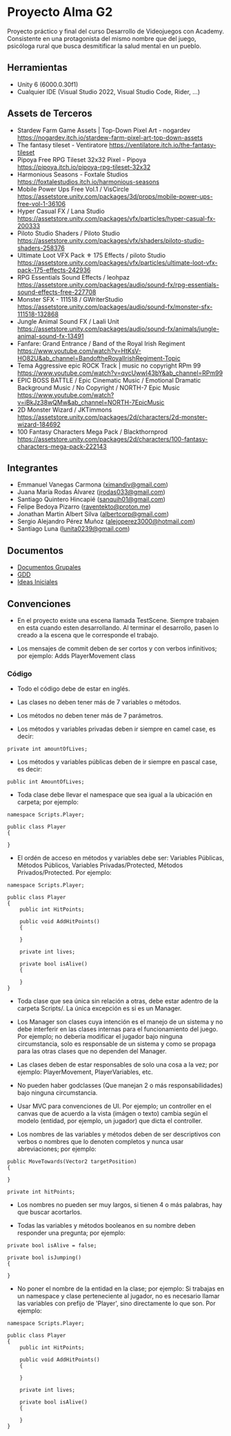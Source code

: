 # Proyecto Alma G2

Proyecto práctico y final del curso Desarrollo de Videojuegos con Academy.
Consistente en una protagonista del mismo nombre que del juego, psicóloga
rural que busca desmitificar la salud mental en un pueblo.

## Herramientas
- Unity 6 (6000.0.30f1)
- Cualquier IDE (Visual Studio 2022, Visual Studio Code, Rider, ...)

## Assets de Terceros
- Stardew Farm Game Assets | Top-Down Pixel Art - nogardev https://nogardev.itch.io/stardew-farm-pixel-art-top-down-assets
- The fantasy tileset - Ventiratore https://ventilatore.itch.io/the-fantasy-tileset
- Pipoya Free RPG Tileset 32x32 Pixel - Pipoya https://pipoya.itch.io/pipoya-rpg-tileset-32x32
- Harmonious Seasons - Foxtale Studios https://foxtalestudios.itch.io/harmonious-seasons
- Mobile Power Ups Free Vol.1 / VisCircle https://assetstore.unity.com/packages/3d/props/mobile-power-ups-free-vol-1-36106
- Hyper Casual FX / Lana Studio https://assetstore.unity.com/packages/vfx/particles/hyper-casual-fx-200333
- Piloto Studio Shaders / Piloto Studio https://assetstore.unity.com/packages/vfx/shaders/piloto-studio-shaders-258376
- Ultimate Loot VFX Pack ⚜ 175 Effects / piloto Studio https://assetstore.unity.com/packages/vfx/particles/ultimate-loot-vfx-pack-175-effects-242936
- RPG Essentials Sound Effects / leohpaz https://assetstore.unity.com/packages/audio/sound-fx/rpg-essentials-sound-effects-free-227708
- Monster SFX - 111518 / GWriterStudio https://assetstore.unity.com/packages/audio/sound-fx/monster-sfx-111518-132868
- Jungle Animal Sound FX / Laali Unit https://assetstore.unity.com/packages/audio/sound-fx/animals/jungle-animal-sound-fx-13491
- Fanfare: Grand Entrance / Band of the Royal Irish Regiment https://www.youtube.com/watch?v=HtKsV-HO82U&ab_channel=BandoftheRoyalIrishRegiment-Topic
- Tema Aggressive epic ROCK Track | music no copyright RPm 99 https://www.youtube.com/watch?v=qycUwwI43bY&ab_channel=RPm99
- EPIC BOSS BATTLE / Epic Cinematic Music / Emotional Dramatic Background Music / No Copyright / NORTH-7 Epic Music https://www.youtube.com/watch?v=iBkJz38wQMw&ab_channel=NORTH-7EpicMusic
- 2D Monster Wizard / JKTimmons https://assetstore.unity.com/packages/2d/characters/2d-monster-wizard-184692
- 100 Fantasy Characters Mega Pack / Blackthornprod https://assetstore.unity.com/packages/2d/characters/100-fantasy-characters-mega-pack-222143

## Integrantes
- Emmanuel Vanegas Carmona (ximandiv@gmail.com)
- Juana María Rodas Álvarez (jrodas033@gmail.com)
- Santiago Quintero Hincapié (sanquih01@gmail.com)
- Felipe Bedoya Pizarro (raventekto@proton.me)
- Jonathan Martin Albert Silva (albertcorp@gmail.com)
- Sergio Alejandro Pérez Muñoz (alejoperez3000@hotmail.com)
- Santiago Luna (lunita0239@gmail.com)

## Documentos
- [Documentos Grupales](https://drive.google.com/drive/u/1/folders/1BFTzKYWurZSedsXv4HuVGfB7Crc_83wp)
- [GDD](https://docs.google.com/document/d/1c_LRxygZxJ7mgLa41zeE9S62p9FzXL7W0LxeGT6vOPU/edit?usp=sharing)
- [Ideas Iniciales](https://docs.google.com/document/d/1drn2SEzIfjNAMbwFOVutIBCGx5wWuJiZxX3pGG7jDxE/edit?tab=t.0)

## Convenciones

- En el proyecto existe una escena llamada TestScene. Siempre trabajen en esta cuando esten desarrollando. Al terminar el desarrollo, pasen lo creado a la escena que le corresponde el trabajo.

- Los mensajes de commit deben de ser cortos y con verbos infinitivos; por ejemplo: Adds PlayerMovement class

### Código
- Todo el código debe de estar en inglés.

- Las clases no deben tener más de 7 variables o métodos.

- Los métodos no deben tener más de 7 parámetros.

- Los métodos y variables privadas deben ir siempre en camel case, es decir: 
```
private int amountOfLives;
```

- Los métodos y variables públicas deben de ir siempre en pascal case, es decir:
```
public int AmountOfLives;
```

- Toda clase debe llevar el namespace que sea igual a la ubicación en carpeta; por ejemplo: 
```text
namespace Scripts.Player; 

public class Player
{

}
```

- El ordén de acceso en métodos y variables debe ser: Variables Públicas, Métodos Públicos, Variables Privadas/Protected, Métodos Privados/Protected. Por ejemplo:
```
namespace Scripts.Player;

public class Player
{
    public int HitPoints;

    public void AddHitPoints()
    {

    }

    private int lives;

    private bool isAlive()
    {

    }
}
```

- Toda clase que sea única sin relación a otras, debe estar adentro de la carpeta Scripts/. La única excepción es si es un Manager.

- Los Manager son clases cuya intención es el manejo de un sistema y no debe interferir en las clases internas para el funcionamiento del juego. Por ejemplo; no deberia modificar el jugador bajo ninguna circumstancia, solo es responsable de un sistema y como se propaga para las otras clases que no dependen del Manager.

- Las clases deben de estar responsables de solo una cosa a la vez; por ejemplo: PlayerMovement, PlayerVariables, etc.

- No pueden haber godclasses (Que manejan 2 o más responsabilidades) bajo ninguna circumstancia.

- Usar MVC para convenciones de UI. Por ejemplo; un controller en el canvas que de acuerdo a la vista (imágen o texto) cambia según el modelo (entidad, por ejemplo, un jugador) que dicta el controller.

- Los nombres de las variables y métodos deben de ser descriptivos con verbos o nombres que lo denoten completos y nunca usar abreviaciones; por ejemplo:
```
public MoveTowards(Vector2 targetPosition)
{

}

private int hitPoints;
```

- Los nombres no pueden ser muy largos, si tienen 4 o más palabras, hay que buscar acortarlos.

- Todas las variables y métodos booleanos en su nombre deben responder una pregunta; por ejemplo:
```
private bool isAlive = false;

private bool isJumping()
{

}
```

- No poner el nombre de la entidad en la clase; por ejemplo: Si trabajas en un namespace y clase perteneciente al jugador, no es necesario llamar las variables con prefijo de 'Player', sino directamente lo que son. Por ejemplo:

```
namespace Scripts.Player;

public class Player
{
    public int HitPoints;

    public void AddHitPoints()
    {

    }

    private int lives;

    private bool isAlive()
    {

    }
}
```
